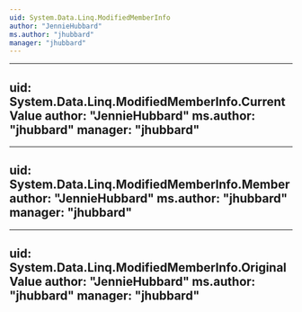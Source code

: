 ```yaml
---
uid: System.Data.Linq.ModifiedMemberInfo
author: "JennieHubbard"
ms.author: "jhubbard"
manager: "jhubbard"
---
```


---
uid: System.Data.Linq.ModifiedMemberInfo.CurrentValue
author: "JennieHubbard"
ms.author: "jhubbard"
manager: "jhubbard"
---

---
uid: System.Data.Linq.ModifiedMemberInfo.Member
author: "JennieHubbard"
ms.author: "jhubbard"
manager: "jhubbard"
---

---
uid: System.Data.Linq.ModifiedMemberInfo.OriginalValue
author: "JennieHubbard"
ms.author: "jhubbard"
manager: "jhubbard"
---

